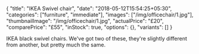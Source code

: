 {
    "title": "IKEA Swivel chair",
    "date": "2018-05-12T15:54:25+05:30",
    "categories": ["furniture", "immediate"],
    "images": ["/img/officechair/1.jpg"],
    "thumbnailImage": "/img/officechair/1.jpg",
    "actualPrice": "£20",
    "comparePrice": "£55",
    "inStock": true,
    "options": {},
    "variants": []
}

IKEA black swivel chairs. We've got two of these, they're slightly different from another, but pretty much the same.

